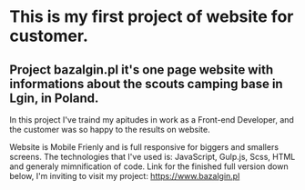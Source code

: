 # This is my first project of website for customer. 
## Project bazalgin.pl it's one page website with informations about the scouts camping base in Lgin, in Poland. 

In this project I've traind my apitudes in work as a Front-end Developer, and the customer was so happy to the results on website.

Website is Mobile Frienly and is full responsive for biggers and smallers screens. The technologies that I've used is: JavaScript, Gulp.js, Scss, HTML and generaly mimnification of code. 
Link for the finished full version down below, I'm inviting to visit my project: https://www.bazalgin.pl 

